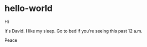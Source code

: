 # hello-world

Hi

It's David. I like my sleep. Go to bed if you're seeing this past 12 a.m.

Peace
